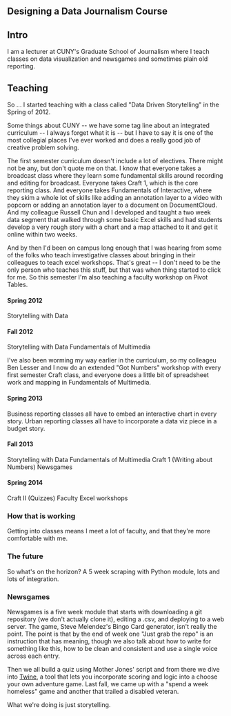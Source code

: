 ## Designing a Data Journalism Course

## Intro

I am a lecturer at CUNY's Graduate School of Journalism where I teach classes on data visualization and newsgames and sometimes plain old reporting. 


## Teaching

So ... I started teaching with a class called "Data Driven Storytelling" in the Spring of 2012. 

Some things about CUNY -- we have some tag line about an integrated curriculum -- I always forget what it is -- but I have to say it is one of the most collegial places I've ever worked and does a really good job of creative problem solving. 

The first semester curriculum doesn't include a lot of electives. There might not be any, but don't quote me on that. I know that everyone takes a broadcast class where they learn some fundamental skills around recording and editing for broadcast. Everyone takes Craft 1, which is the core reporting class. And everyone takes Fundamentals of Interactive, where they skim a whole lot of skills like adding an annotation layer to a video with popcorn or adding an annotation layer to a document on DocumentCloud. And my colleague Russell Chun and I developed and taught a two week data segment that walked through some basic Excel skills and had students develop a very rough story with a chart and a map attached to it and get it online within two weeks. 

And by then I'd been on campus long enough that I was hearing from some of the folks who teach investigative classes about bringing in their colleagues to teach excel workshops. That's great -- I don't need to be the only person who teaches this stuff, but that was when thing started to click for me. So this semester I'm also teaching a faculty workshop on Pivot Tables. 


#### Spring 2012
Storytelling with Data

#### Fall 2012
Storytelling with Data
Fundamentals of Multimedia

I've also been worming my way earlier in the curriculum, so my colleageu Ben Lesser and I now do an extended "Got Numbers" workshop with every first semester Craft class, and everyone does a little bit of spreadsheet work and mapping in Fundamentals of Multimedia. 


#### Spring 2013 
Business reporting classes all have to embed an interactive chart in every story. 
Urban reporting classes all have to incorporate a data viz piece in a budget story. 

#### Fall 2013
Storytelling with Data
Fundamentals of Multimedia
Craft 1 (Writing about Numbers)
Newsgames

#### Spring 2014
Craft II (Quizzes)
Faculty Excel workshops

### How that is working
Getting into classes means I meet a lot of faculty, and that they're more comfortable with me. 


### The future
So what's on the horizon? A 5 week scraping with Python module, lots and lots of integration.


### Newsgames

Newsgames is a five week module that starts with downloading a git repository (we don't actually clone it), editing a .csv, and deploying to a web server. The game, Steve Melendez's Bingo Card generator, isn't really the point. The point is that by the end of week one "Just grab the repo" is an instruction that has meaning, though we also talk about how to write for something like this, how to be clean and consistent and use a single voice across each entry. 

Then we all build a quiz using Mother Jones' script and from there we dive into [Twine](http://twinery.org/), a tool that lets you incorporate scoring and logic into a choose your own adventure game. Last fall, we came up with a "spend a week homeless" game and another that trailed a disabled veteran. 

What we're doing is just storytelling.



